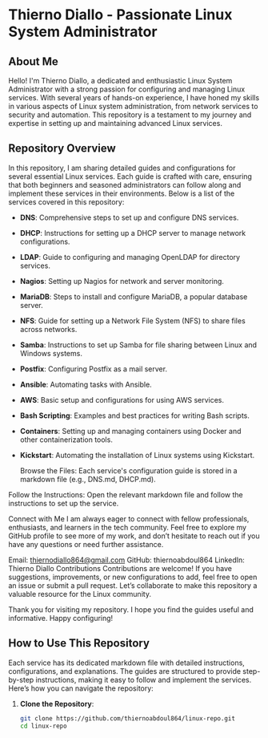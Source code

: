 # Thierno Diallo - Passionate Linux System Administrator

## About Me

Hello! I'm Thierno Diallo, a dedicated and enthusiastic Linux System Administrator with a strong passion for configuring and managing Linux services. With several years of hands-on experience, I have honed my skills in various aspects of Linux system administration, from network services to security and automation. This repository is a testament to my journey and expertise in setting up and maintaining advanced Linux services.

## Repository Overview

In this repository, I am sharing detailed guides and configurations for several essential Linux services. Each guide is crafted with care, ensuring that both beginners and seasoned administrators can follow along and implement these services in their environments. Below is a list of the services covered in this repository:

- **DNS**: Comprehensive steps to set up and configure DNS services.
- **DHCP**: Instructions for setting up a DHCP server to manage network configurations.
- **LDAP**: Guide to configuring and managing OpenLDAP for directory services.
- **Nagios**: Setting up Nagios for network and server monitoring.
- **MariaDB**: Steps to install and configure MariaDB, a popular database server.
- **NFS**: Guide for setting up a Network File System (NFS) to share files across networks.
- **Samba**: Instructions to set up Samba for file sharing between Linux and Windows systems.
- **Postfix**: Configuring Postfix as a mail server.
- **Ansible**: Automating tasks with Ansible.
- **AWS**: Basic setup and configurations for using AWS services.
- **Bash Scripting**: Examples and best practices for writing Bash scripts.
- **Containers**: Setting up and managing containers using Docker and other containerization tools.
- **Kickstart**: Automating the installation of Linux systems using Kickstart.

  Browse the Files: Each service's configuration guide is stored in a markdown file (e.g., DNS.md, DHCP.md).

Follow the Instructions: Open the relevant markdown file and follow the instructions to set up the service.

Connect with Me
I am always eager to connect with fellow professionals, enthusiasts, and learners in the tech community. Feel free to explore my GitHub profile to see more of my work, and don’t hesitate to reach out if you have any questions or need further assistance.

Email: thiernodiallo864@gmail.com
GitHub: thiernoabdoul864
LinkedIn: Thierno Diallo
Contributions
Contributions are welcome! If you have suggestions, improvements, or new configurations to add, feel free to open an issue or submit a pull request. Let’s collaborate to make this repository a valuable resource for the Linux community.

Thank you for visiting my repository. I hope you find the guides useful and informative. Happy configuring!


## How to Use This Repository

Each service has its dedicated markdown file with detailed instructions, configurations, and explanations. The guides are structured to provide step-by-step instructions, making it easy to follow and implement the services. Here’s how you can navigate the repository:

1. **Clone the Repository**:
   ```bash
   git clone https://github.com/thiernoabdoul864/linux-repo.git
   cd linux-repo

